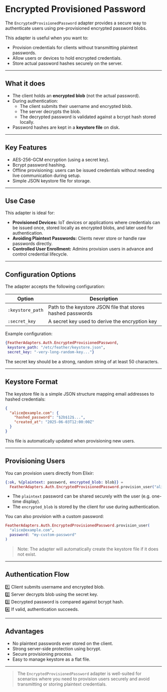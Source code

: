 # Encrypted Provisioned Password

The `EncryptedProvisionedPassword` adapter provides a secure way to authenticate users using pre-provisioned encrypted password blobs.

This adapter is useful when you want to:

- Provision credentials for clients without transmitting plaintext passwords.
- Allow users or devices to hold encrypted credentials.
- Store actual password hashes securely on the server.

---

## What it does

- The client holds an **encrypted blob** (not the actual password).
- During authentication:
  - The client submits their username and encrypted blob.
  - The server decrypts the blob.
  - The decrypted password is validated against a bcrypt hash stored locally.
- Password hashes are kept in a **keystore file** on disk.

---

## Key Features

- AES-256-GCM encryption (using a secret key).
- Bcrypt password hashing.
- Offline provisioning: users can be issued credentials without needing live communication during setup.
- Simple JSON keystore file for storage.

---

## Use Case

This adapter is ideal for:

- **Provisioned Devices:** IoT devices or applications where credentials can be issued once, stored locally as encrypted blobs, and later used for authentication.
- **Avoiding Plaintext Passwords:** Clients never store or handle raw passwords directly.
- **Controlled User Enrollment:** Admins provision users in advance and control credential lifecycle.

---

## Configuration Options

The adapter accepts the following configuration:

| Option | Description |
|--------|-------------|
| `:keystore_path` | Path to the keystore JSON file that stores hashed passwords |
| `:secret_key` | A secret key used to derive the encryption key |

Example configuration:

```elixir
{FeatherAdapters.Auth.EncryptedProvisionedPassword,
 keystore_path: "/etc/feather/keystore.json",
 secret_key: "-very-long-random-key..."}
```

The secret key should be a strong, random string of at least 50 characters.

---

## Keystore Format

The keystore file is a simple JSON structure mapping email addresses to hashed credentials:

```json
{
  "alice@example.com": {
    "hashed_password": "$2b$12$...",
    "created_at": "2025-06-03T12:00:00Z"
  }
}
```

This file is automatically updated when provisioning new users.

---

## Provisioning Users

You can provision users directly from Elixir:

```elixir
{:ok, %{plaintext: password, encrypted_blob: blob}} =
  FeatherAdapters.Auth.EncryptedProvisionedPassword.provision_user("alice@example.com")
```

- The `plaintext` password can be shared securely with the user (e.g. one-time display).
- The `encrypted_blob` is stored by the client for use during authentication.

You can also provision with a custom password:

```elixir
FeatherAdapters.Auth.EncryptedProvisionedPassword.provision_user(
  "alice@example.com",
  password: "my-custom-password"
)
```

> Note: The adapter will automatically create the keystore file if it does not exist.

---

## Authentication Flow

1️⃣ Client submits username and encrypted blob.  
2️⃣ Server decrypts blob using the secret key.  
3️⃣ Decrypted password is compared against bcrypt hash.  
4️⃣ If valid, authentication succeeds.

---

## Advantages

- No plaintext passwords ever stored on the client.
- Strong server-side protection using bcrypt.
- Secure provisioning process.
- Easy to manage keystore as a flat file.

---

> The `EncryptedProvisionedPassword` adapter is well-suited for scenarios where you need to provision users securely and avoid transmitting or storing plaintext credentials.

